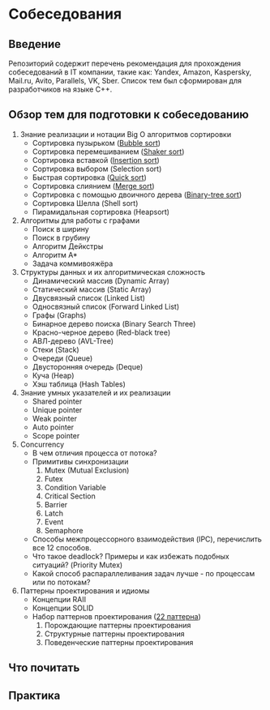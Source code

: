 # Собеседования

## Введение
Репозиторий содержит перечень рекомендация для прохождения собеседований в IT компании, такие как: Yandex, Amazon, Kaspersky, Mail.ru,
Avito, Parallels, VK, Sber. Список тем был сформирован для разработчиков на языке С++.

## Обзор тем для подготовки к собеседованию
1. Знание реализации и нотации Big O алгоритмов сортировки
   - Сортировка пузырьком ([Bubble sort](https://github.com/dymons/interviews/blob/b65184de5b2082855138d489233a00de66238292/algorithms/sorts/bubble_sort.hpp#L7))
   - Сортировка перемешиванием ([Shaker sort](https://github.com/dymons/interviews/blob/c5284bfe8a209d038446b53df38690d28427bba3/algorithms/sorts/shaker_sort.hpp#L7))
   - Сортировка вставкой ([Insertion sort](https://github.com/dymons/interviews/blob/5650dc34828211d727dba45e15561ab4757da48d/algorithms/sorts/insertion_sort.hpp#L7))
   - Сортировка выбором (Selection sort)
   - Быстрая сортировка ([Quick sort](https://github.com/dymons/interviews/blob/50f16c82803594bfd032559bb567901bdbb938ae/algorithms/sorts/quick_sort.hpp#L8))
   - Сортировка слиянием ([Merge sort](https://github.com/dymons/interviews/blob/8f592001f91f4e89c0c967e921606d7a878574f8/algorithms/sorts/merge_sort.hpp#L54))
   - Сортировка с помощью двоичного дерева ([Binary-tree sort](https://github.com/dymons/interviews/blob/446275d51ae6b7b5c4aa4c48ed987afbf2437f97/algorithms/sorts/binary_tree_sort.hpp#L83))
   - Сортировка Шелла (Shell sort)
   - Пирамидальная сортировка (Heapsort)
2. Алгоритмы для работы с графами
   - Поиск в ширину
   - Поиск в грубину
   - Алгоритм Дейкстры
   - Алгоритм A*
   - Задача коммивояжёра
3. Структуры данных и их алгоритмическая сложность
   - Динамический массив (Dynamic Array)
   - Статический массив (Static Array)
   - Двусвязный список (Linked List)
   - Односвязный список (Forward Linked List)
   - Графы (Graphs)
   - Бинарное дерево поиска (Binary Search Three)
   - Красно-черное дерево (Red-black tree)
   - АВЛ-дерево (AVL-Tree)
   - Стеки (Stack)
   - Очереди (Queue)
   - Двусторонняя очередь (Deque)
   - Куча (Heap)
   - Хэш таблица (Hash Tables)
4. Знание умных указателей и их реализации
   - Shared pointer
   - Unique pointer
   - Weak pointer
   - Auto pointer
   - Scope pointer
5. Concurrency
   - В чем отличия процесса от потока?
   - Примитивы синхронизации
     1. Mutex (Mutual Exclusion)
     2. Futex
     3. Condition Variable
     4. Critical Section
     5. Barrier
     6. Latch
     7. Event
     8. Semaphore
   - Способы межпроцессорного взаимодействия (IPC), перечислить все 12 способов. 
   - Что такое deadlock? Примеры и как избежать подобных ситуаций? (Priority Mutex)
   - Какой способ распараллеливания задач лучше - по процессам или по потокам?
6. Паттерны проектирования и идиомы
   - Концепции RAII
   - Концепции SOLID
   - Набор паттернов проектирования ([22 паттерна](https://refactoring.guru/ru/design-patterns/catalog))
     1. Порождающие паттерны проектирования
     2. Структурные паттерны проектирования
     3. Поведенческие паттерны проектирования 

## Что почитать

## Практика